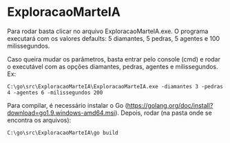 # ExploracaoMarteIA

Para rodar basta clicar no arquivo ExploracaoMarteIA.exe. O programa executará com os valores defaults: 5 diamantes, 5 pedras, 5 agentes e 100 milissegundos.

Caso queira mudar os parâmetros, basta entrar pelo console (cmd) e rodar o executável com as opções diamantes, pedras, agentes e milissegundos. Ex:

	C:\go\src\ExploracaoMarteIA\ExploracaoMarteIA.exe -diamantes 3 -pedras 4 -agentes 6 -milissegundos 200

Para compilar, é necessário instalar o Go (https://golang.org/doc/install?download=go1.9.windows-amd64.msi).
Depois, rodar (na pasta onde se encontra os arquivos):

	C:\go\src\ExploracaoMarteIA\go build


